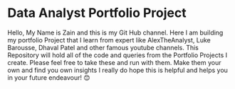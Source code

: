 # Data Analyst Portfolio Project
Hello, My Name is Zain and this is my Git Hub channel. Here I am building my portfolio
Project that I learn from expert like AlexTheAnalyst, Luke Barousse, Dhaval Patel and 
other famous youtube channels.
This Repository will hold all of the code and queries from the Portfolio Projects I create.
Please feel free to take these and run with them. Make them your own and find you own insights
I really do hope this is helpful and helps you in your future endeavour! 😊
